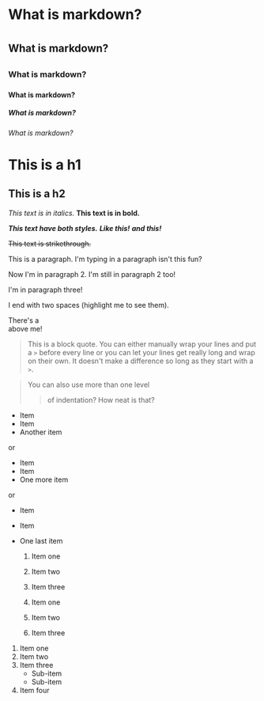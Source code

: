 # What is markdown? <h1>
## What is markdown? <h2>
### What is markdown? <h3>
#### What is markdown? <h4>
##### What is markdown? <h5>
###### What is markdown? <h6>
  
  This is a h1
=============

This is a h2
-------------
  
 *This text is in italics.*
**This text is in bold.**

  ***This text have both styles.***
**_Like this!_**
*__and this!__*

  ~~This text is strikethrough.~~
  
This is a paragraph. I'm typing in a paragraph isn't this fun?

Now I'm in paragraph 2.
I'm still in paragraph 2 too!


I'm in paragraph three!

  I end with two spaces (highlight me to see them).

There's a <br /> above me!
  
  > This is a block quote. You can either
> manually wrap your lines and put a `>` before every line or you can let your lines get really long and wrap on their own.
> It doesn't make a difference so long as they start with a `>`.

> You can also use more than one level
>> of indentation?
> How neat is that?
  
  * Item
* Item
* Another item

or

+ Item
+ Item
+ One more item

or

- Item
- Item
- One last item
  
  1. Item one
  2. Item two
  3. Item three

  1. Item one
  1. Item two
  1. Item three
  
1. Item one
2. Item two
3. Item three
    * Sub-item
    * Sub-item
4. Item four
